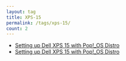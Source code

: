 ```yaml
---
layout: tag
title: XPS-15
permalink: /tags/xps-15/
count: 2
---
```


- [Setting up Dell XPS 15 with Pop!_OS Distro](/blog/tech/2022/09/08/Setting-up-Dell-XPS-15-with-Pop!_OS-Distro.html)
- [Setting up Dell XPS 15 with Pop!_OS Distro](/blog/tech/2022/09/08/Setting-up-Dell-XPS-15-with-Pop!_OS-Distro.html)
